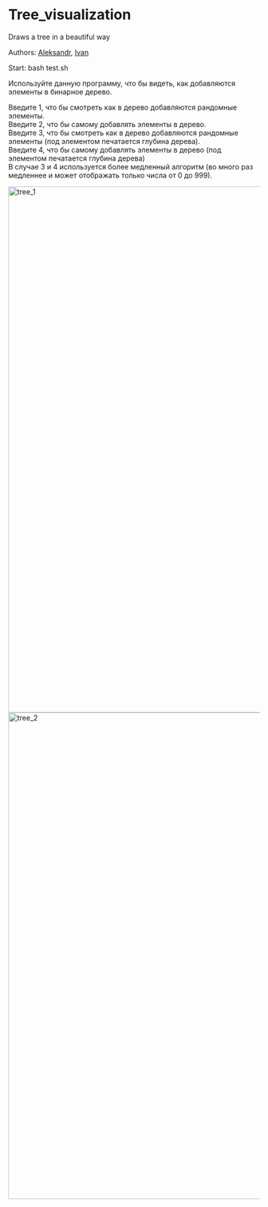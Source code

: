 # Tree_visualization
Draws a tree in a beautiful way

Authors: [Aleksandr](https://github.com/GigantaMother), [
Ivan](https://github.com/IrenaMora)

Start: bash test.sh         

Используйте данную программу, что бы видеть, как добавляются элементы в бинарное дерево.

Введите 1, что бы смотреть как в дерево добавляются рандомные элементы. <br/>
Введите 2, что бы самому добавлять элементы в дерево. <br/>
Введите 3, что бы смотреть как в дерево добавляются рандомные элементы (под элементом печатается глубина дерева). <br/>
Введите 4, что бы самому добавлять элементы в дерево (под элементом печатается глубина дерева) <br/>
В случае 3 и 4 используется более медленный алгоритм (во много раз медленнее и может отображать только числа от 0 до 999). <br/>

<img width="1053" alt="tree_1" src="https://user-images.githubusercontent.com/70471514/137760420-ee22f212-512a-4598-922c-4962822fbbd9.png">
<img width="974" alt="tree_2" src="https://user-images.githubusercontent.com/70471514/137760430-99ad8862-1ce5-4460-a648-2125ddf144cf.png">
